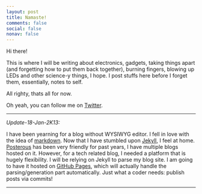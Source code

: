 ```yaml
---
layout: post
title: Namaste!
comments: false
social: false
nonav: false
---
```


Hi there!

This is where I will be writing about electronics, gadgets, taking things apart (and forgetting how to put them back together), burning fingers, blowing up LEDs and other science-y things, I hope. I post stuffs here before I forget them, essentially, notes to self.

All righty, thats all for now. 

Oh yeah, you can follow me on [Twitter](http://twitter.com/iprashanta).

---

_Update-18-Jan-2K13:_

I have been yearning for a blog without WYSIWYG editor. I fell in love with the idea of [markdown](http://en.wikipedia.org/wiki/Markdown). Now that I have stumbled upon [Jekyll](http://jekyllrb.com/), I feel at home. [Posterous](http://www.posterous.com) has been very friendly for past years, I have multiple blogs hosted on it. However, for a tech related blog, I needed a platform that is hugely flexibility. I will be relying on Jekyll to parse my blog site. I am going to have it hosted on [GitHub Pages](http://pages.github.com), which will actually handle the parsing/generation part automatically. Just what a coder needs: publish posts via commits!

---
